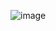 ![image](https://user-images.githubusercontent.com/77222540/227587760-a80cae46-5db4-41e8-8b66-2e58dd252b2c.png)
